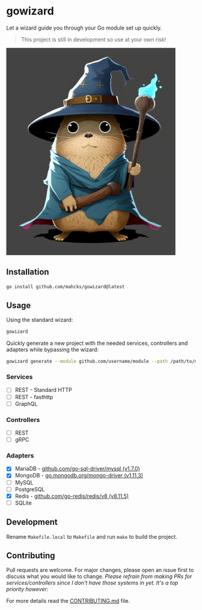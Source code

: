 # gowizard
Let a wizard guide you through your Go module set up quickly.

> This project is still in development so use at your own risk!

![Gopher Wizard](wizard.png)


## Installation
```bash
go install github.com/mahcks/gowizard@latest
```

## Usage
Using the standard wizard:
```bash
gowizard
```

Quickly generate a new project with the needed services, controllers and adapters while bypassing the wizard:
```bash
gowizard generate --module github.com/username/module --path /path/to/module --adapter mariadb,redis,mongodb
```

### Services
- [ ] REST - Standard HTTP
- [ ] REST - fasthttp
- [ ] GraphQL

### Controllers
- [ ] REST
- [ ] gRPC

### Adapters
- [x] MariaDB - [github.com/go-sql-driver/mysql (v1.7.0)](https://github.com/go-sql-driver/mysql)
- [x] MongoDB - [go.mongodb.org/mongo-driver (v1.11.3)](https://github.com/mongodb/mongo-go-driver)
- [ ] MySQL
- [ ] PostgreSQL
- [x] Redis - [github.com/go-redis/redis/v8 (v8.11.5)](https://github.com/redis/go-redis)
- [ ] SQLite

## Development
Rename `Makefile.local` to `Makefile` and run `make` to build the project.

## Contributing
Pull requests are welcome. For major changes, please open an issue first to discuss what you would like to change. 
*Please refrain from making PRs for services/controllers since I don't have those systems in yet. It's a top priority however: <issue>*

For more details read the [CONTRIBUTING.md](CONTRIBUTING.md) file.